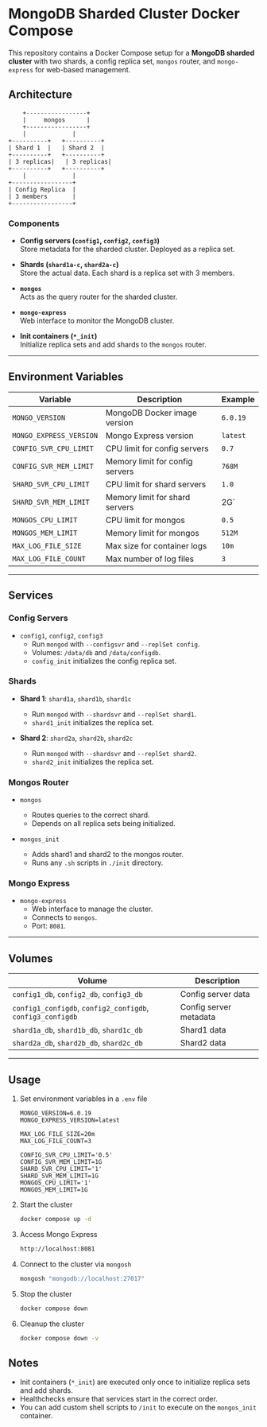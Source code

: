 # MongoDB Sharded Cluster Docker Compose

This repository contains a Docker Compose setup for a **MongoDB sharded cluster** with two shards, a config replica set, `mongos` router, and `mongo-express` for web-based management.

## Architecture

```text
    +-----------------+
    |     mongos      |
    +-----------------+
    |             |
+----------+   +----------+
| Shard 1  |   | Shard 2  |
+----------+   +----------+
| 3 replicas|   | 3 replicas|
+----------+   +----------+
    |             |
+-----------------+
| Config Replica  |
| 3 members       |
+-----------------+
```

### Components

- **Config servers (`config1`, `config2`, `config3`)**  
  Store metadata for the sharded cluster. Deployed as a replica set.

- **Shards (`shard1a-c`, `shard2a-c`)**  
  Store the actual data. Each shard is a replica set with 3 members.

- **`mongos`**  
  Acts as the query router for the sharded cluster.

- **`mongo-express`**  
  Web interface to monitor the MongoDB cluster.

- **Init containers (`*_init`)**  
  Initialize replica sets and add shards to the `mongos` router.

---

## Environment Variables

| Variable | Description | Example |
|----------|-------------|---------|
| `MONGO_VERSION` | MongoDB Docker image version | `6.0.19` |
| `MONGO_EXPRESS_VERSION` | Mongo Express version | `latest` |
| `CONFIG_SVR_CPU_LIMIT` | CPU limit for config servers | `0.7` |
| `CONFIG_SVR_MEM_LIMIT` | Memory limit for config servers | `768M` |
| `SHARD_SVR_CPU_LIMIT` | CPU limit for shard servers | `1.0` |
| `SHARD_SVR_MEM_LIMIT` | Memory limit for shard servers | 2G` |
| `MONGOS_CPU_LIMIT` | CPU limit for mongos | `0.5` |
| `MONGOS_MEM_LIMIT` | Memory limit for mongos | `512M` |
| `MAX_LOG_FILE_SIZE` | Max size for container logs | `10m` |
| `MAX_LOG_FILE_COUNT` | Max number of log files | `3` |

---

## Services

### Config Servers

- `config1`, `config2`, `config3`  
  - Run `mongod` with `--configsvr` and `--replSet config`.  
  - Volumes: `/data/db` and `/data/configdb`.  
  - `config_init` initializes the config replica set.

### Shards

- **Shard 1**: `shard1a`, `shard1b`, `shard1c`  
  - Run `mongod` with `--shardsvr` and `--replSet shard1`.  
  - `shard1_init` initializes the replica set.

- **Shard 2**: `shard2a`, `shard2b`, `shard2c`  
  - Run `mongod` with `--shardsvr` and `--replSet shard2`.  
  - `shard2_init` initializes the replica set.

### Mongos Router

- `mongos`  
  - Routes queries to the correct shard.  
  - Depends on all replica sets being initialized.

- `mongos_init`  
  - Adds shard1 and shard2 to the mongos router.  
  - Runs any `.sh` scripts in `./init` directory.

### Mongo Express

- `mongo-express`  
  - Web interface to manage the cluster.  
  - Connects to `mongos`.  
  - Port: `8081`.

---

## Volumes

| Volume | Description |
|--------|-------------|
| `config1_db`, `config2_db`, `config3_db` | Config server data |
| `config1_configdb`, `config2_configdb`, `config3_configdb` | Config server metadata |
| `shard1a_db`, `shard1b_db`, `shard1c_db` | Shard1 data |
| `shard2a_db`, `shard2b_db`, `shard2c_db` | Shard2 data |

---

## Usage

1. Set environment variables in a `.env` file

    ```dotenv
    MONGO_VERSION=6.0.19
    MONGO_EXPRESS_VERSION=latest

    MAX_LOG_FILE_SIZE=20m
    MAX_LOG_FILE_COUNT=3

    CONFIG_SVR_CPU_LIMIT='0.5'
    CONFIG_SVR_MEM_LIMIT=1G
    SHARD_SVR_CPU_LIMIT='1'
    SHARD_SVR_MEM_LIMIT=1G
    MONGOS_CPU_LIMIT='1'
    MONGOS_MEM_LIMIT=1G
    ```

2. Start the cluster

    ```bash
    docker compose up -d
    ```

3. Access Mongo Express

    ```bash
    http://localhost:8081
    ```

4. Connect to the cluster via `mongosh`

    ```bash
    mongosh "mongodb://localhost:27017"
    ```

5. Stop the cluster

    ```bash
    docker compose down
    ```

6. Cleanup the cluster

    ```bash
    docker compose down -v 
    ```

## Notes

- Init containers (`*_init`) are executed only once to initialize replica sets and add shards.
- Healthchecks ensure that services start in the correct order.
- You can add custom shell scripts to `/init` to execute on the `mongos_init` container.
